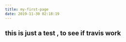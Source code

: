 ```yaml
---
title: my-first-page
date: 2019-11-30 02:18:19
---
```

## this is just a test , to see if travis work
